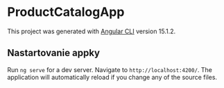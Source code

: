# ProductCatalogApp

This project was generated with [Angular CLI](https://github.com/angular/angular-cli) version 15.1.2. 

## Nastartovanie appky

Run `ng serve` for a dev server. Navigate to `http://localhost:4200/`. The application will automatically reload if you change any of the source files.


